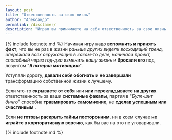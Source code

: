 ```yaml
---
layout: post
title: "Отвественность за свою жизнь"
author: "Александр"
permalink: /disclamer/
description: "Играя вы принимаете на себя отвественность за свою жизнь и её изменение к лучшему
---
```

{% include footnote.md %}
Начиная игру надо **вспомнить и принять факт**, что вы не раз в жизни _раньше других видели восходящий тренд, опережали всех окружающих в каком-то деле, начинали проект, способный через год-два изменить вашу жизнь_ и **бросали его** под лозунгом "_**Я потерял мотивацию**_".

Уступали дорогу, **давали себя обогнать** и **не завершали** трансформацию собственной жизни к лучшему.

Если что-то **скрываете от себя** или **или перекладываете на других** ответственность за ваши **системные факапы**, партия в "_Булл-шит бинго_" способна **травмировать самомнение**, не **сделав успешным или счастливым** .

Если **не готовы раскрыть тайны посторонним**, ни в коем случае **не играйте в корпоративную версию**, как бы вас на это не уговаривали.

{% include footnote.md %}
